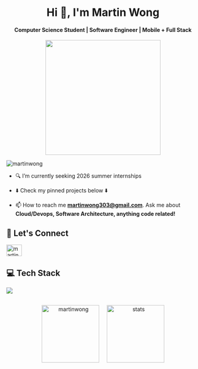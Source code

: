 <!-- Make a masterhead -->
<h1 align="center">Hi 👋, I'm Martin Wong</h1>
<h4 align="center">Computer Science Student | Software Engineer | Mobile + Full Stack</h4>
<div align="center">
  <img src="https://i.pinimg.com/originals/59/30/74/593074c302700c41ae6fdfeca3d51563.gif" width="300">
</div>
<p align="left"> <img src="https://komarev.com/ghpvc/?username=mighty303&label=Profile%20views&color=4BC65E&style=for-the-badge" alt="martinwong" /> </p>

- 🔍 I’m currently seeking 2026 summer internships

- ⬇️ Check my pinned projects below ⬇️

- 📫 How to reach me **martinwong303@gmail.com**. Ask me about **Cloud/Devops, Software Architecture, anything code related!**

<h2 align="left">🤝 Let's Connect</h2>
<p align="left">
<a href="https://www.linkedin.com/in/martin-wong303/" target="blank"><img align="center" src="https://raw.githubusercontent.com/rahuldkjain/github-profile-readme-generator/master/src/images/icons/Social/linked-in-alt.svg" alt="martinwong" height="30" width="40" /></a>
</p>

<h2 align="left">💻 Tech Stack</h2>
<div align="left">
  <a href="https://skillicons.dev">
    <img src="https://skillicons.dev/icons?i=python,java,c,cpp,html,css,js,tailwind,react,ts,fastapi,firebase,aws,graphql,docker,kubernetes,redis,postgres,linux,git" />
  </a>
</div>
<div align="center" style="display: flex; justify-content: center; align-items: center; gap: 20px; flex-wrap: wrap; margin-top: 30px;">
    <img src="https://github-readme-stats-sigma-five.vercel.app/api?username=mighty303&show_icons=true&theme=dark&hide_border=false" alt="martinwong" height="150px"/>
    <img src="https://github-readme-streak-stats.herokuapp.com/?user=mighty303&theme=dark&hide_border=false" alt="stats" height="150px"/>
</div>
